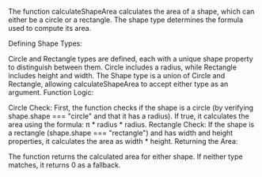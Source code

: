 The function calculateShapeArea calculates the area of a shape, which can either be a circle or a rectangle. The shape type determines the formula used to compute its area.


Defining Shape Types:

Circle and Rectangle types are defined, each with a unique shape property to distinguish between them.
Circle includes a radius, while Rectangle includes height and width.
The Shape type is a union of Circle and Rectangle, allowing calculateShapeArea to accept either type as an argument.
Function Logic:

Circle Check: First, the function checks if the shape is a circle (by verifying shape.shape === "circle" and that it has a radius). If true, it calculates the area using the formula: π * radius * radius.
Rectangle Check: If the shape is a rectangle (shape.shape === "rectangle") and has width and height properties, it calculates the area as width * height.
Returning the Area:

The function returns the calculated area for either shape. If neither type matches, it returns 0 as a fallback.